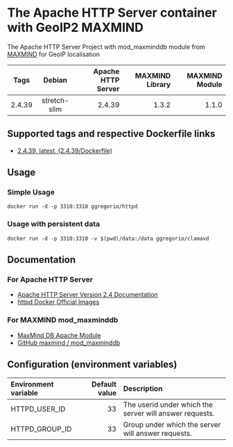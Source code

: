 # The Apache HTTP Server container with GeoIP2 MAXMIND

The Apache HTTP Server Project with mod_maxminddb module from [MAXMIND](https://www.maxmind.com/) for GeoIP localisation

| Tags   | Debian       | Apache HTTP Server | MAXMIND Library | MAXMIND Module |
| :----: | :----------: | -----------------: | --------------: | -------------: |
| 2.4.39 | stretch-slim | 2.4.39             | 1.3.2           |          1.1.0 |

## Supported tags and respective Dockerfile links

* [2.4.39, latest, (2.4.39/Dockerfile)](https://github.com/GeorgioLPB/docker-httpd/blob/2.4.39/Dockerfile)

## Usage

### Simple Usage

	docker run -d -p 3310:3310 ggregorio/httpd

### Usage with persistent data

	docker run -d -p 3310:3310 -v $(pwd)/data:/data ggregorio/clamavd

## Documentation

### For Apache HTTP Server

* [Apache HTTP Server Version 2.4 Documentation](http://httpd.apache.org/docs/2.4/)
* [httpd Docker Official Images](https://hub.docker.com/_/httpd)

### For MAXMIND mod_maxminddb

* [MaxMind DB Apache Module](http://maxmind.github.io/mod_maxminddb/)
* [GitHub maxmind / mod_maxminddb](https://github.com/maxmind/mod_maxminddb)

## Configuration (environment variables)

| Environment variable | Default value | Description                                             |
| :------------------- | ------------: | :------------------------------------------------------ |
| HTTPD_USER_ID        | 33            | The userid under which the server will answer requests. |
| HTTPD_GROUP_ID       | 33            | Group under which the server will answer requests.      |
